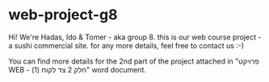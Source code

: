 # web-project-g8
Hi!
We're Hadas, Ido & Tomer - aka group 8.
this is our web course project - a sushi commercial site.
for any more details, feel free to contact us :-)

You can find more details for the 2nd part of the project attached in "פרויקט WEB - חלק 2 צד לקוח (1)" word document.
